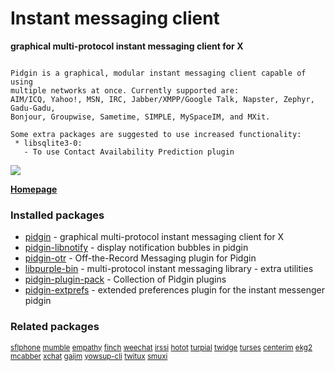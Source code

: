 # Instant messaging client

__graphical multi-protocol instant messaging client for X__

```

Pidgin is a graphical, modular instant messaging client capable of using
multiple networks at once. Currently supported are:
AIM/ICQ, Yahoo!, MSN, IRC, Jabber/XMPP/Google Talk, Napster, Zephyr, Gadu-Gadu,
Bonjour, Groupwise, Sametime, SIMPLE, MySpaceIM, and MXit.

Some extra packages are suggested to use increased functionality:
 * libsqlite3-0:
   - To use Contact Availability Prediction plugin

```

![](https://screenshots.debian.net/thumbnail/pidgin/)


 **[Homepage](http://www.pidgin.im)**

### Installed packages

* [pidgin](https://packages.debian.org/jessie/pidgin) - graphical multi-protocol instant messaging client for X
* [pidgin-libnotify](https://packages.debian.org/jessie/pidgin-libnotify) - display notification bubbles in pidgin
* [pidgin-otr](https://packages.debian.org/jessie/pidgin-otr) - Off-the-Record Messaging plugin for Pidgin
* [libpurple-bin](https://packages.debian.org/jessie/libpurple-bin) - multi-protocol instant messaging library - extra utilities
* [pidgin-plugin-pack](https://packages.debian.org/jessie/pidgin-plugin-pack) - Collection of Pidgin plugins
* [pidgin-extprefs](https://packages.debian.org/jessie/pidgin-extprefs) - extended preferences plugin for the instant messenger pidgin

### Related packages

<sub> [sflphone](https://packages.debian.org/jessie/sflphone) [mumble](https://packages.debian.org/jessie/mumble) [empathy](https://packages.debian.org/jessie/empathy) [finch](https://packages.debian.org/jessie/finch) [weechat](https://packages.debian.org/jessie/weechat) [irssi](https://packages.debian.org/jessie/irssi) [hotot](https://packages.debian.org/jessie/hotot) [turpial](https://packages.debian.org/jessie/turpial) [twidge](https://packages.debian.org/jessie/twidge) [turses](https://packages.debian.org/jessie/turses) [centerim](https://packages.debian.org/jessie/centerim) [ekg2](https://packages.debian.org/jessie/ekg2) [mcabber](https://packages.debian.org/jessie/mcabber) [xchat](https://packages.debian.org/jessie/xchat) [gajim](https://packages.debian.org/jessie/gajim) [yowsup-cli](https://packages.debian.org/jessie/yowsup-cli) [twitux](https://packages.debian.org/jessie/twitux) [smuxi](https://packages.debian.org/jessie/smuxi)  </sub>
